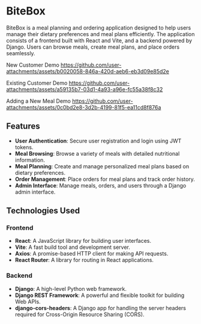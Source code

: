 # BiteBox

BiteBox is a meal planning and ordering application designed to help users manage their dietary preferences and meal plans efficiently. The application consists of a frontend built with React and Vite, and a backend powered by Django. Users can browse meals, create meal plans, and place orders seamlessly.

New Customer Demo
https://github.com/user-attachments/assets/b0020058-846a-420d-aeb6-eb3d09e85d2e

Existing Customer Demo
https://github.com/user-attachments/assets/a59135b7-03d1-4a93-a96e-fc55a38f8c32

Adding a New Meal Demo
https://github.com/user-attachments/assets/0c0bd2e8-3d2b-4199-81f5-ea11cd8f876a

## Features

- **User Authentication**: Secure user registration and login using JWT tokens.
- **Meal Browsing**: Browse a variety of meals with detailed nutritional information.
- **Meal Planning**: Create and manage personalized meal plans based on dietary preferences.
- **Order Management**: Place orders for meal plans and track order history.
- **Admin Interface**: Manage meals, orders, and users through a Django admin interface.

## Technologies Used

### Frontend
- **React**: A JavaScript library for building user interfaces.
- **Vite**: A fast build tool and development server.
- **Axios**: A promise-based HTTP client for making API requests.
- **React Router**: A library for routing in React applications.

### Backend
- **Django**: A high-level Python web framework.
- **Django REST Framework**: A powerful and flexible toolkit for building Web APIs.
- **django-cors-headers**: A Django app for handling the server headers required for Cross-Origin Resource Sharing (CORS).

